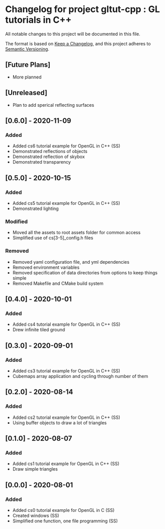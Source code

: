 # Changelog for project gltut-cpp : GL tutorials in C++

All notable changes to this project will be documented in this file.

The format is based on [Keep a Changelog](https://keepachangelog.com/en/1.0.0/),
and this project adheres to [Semantic Versioning](https://semver.org/spec/v2.0.0.html).

## [Future Plans]

- More planned

## [Unreleased]

- Plan to add sperical reflecting surfaces

## [0.6.0] - 2020-11-09

### Added

- Added cs6 tutorial example for OpenGL in C++ (SS)
- Demonstrated reflections of objects
- Demonstrated reflection of skybox
- Demonstrated transparency

## [0.5.0] - 2020-10-15

### Added
- Added cs5 tutorial example for OpenGL in C++ (SS)
- Demonstrated lighting

### Modified
- Moved all the assets to root assets folder for common access
- Simplified use of cs[3-5]\_config.h files

### Removed
- Removed yaml configuration file, and yml dependencies
- Removed environment variables
- Removed specification of data directories from options to keep things simple
- Removed Makefile and CMake build system

## [0.4.0] - 2020-10-01

### Added
- Added cs4 tutorial example for OpenGL in C++ (SS)
- Drew infinite tiled ground

## [0.3.0] - 2020-09-01

### Added
- Added cs3 tutorial example for OpenGL in C++ (SS)
- Cubemaps array application and cycling through number of them

## [0.2.0] - 2020-08-14

### Added
- Added cs2 tutorial example for OpenGL in C++ (SS)
- Using buffer objects to draw a lot of triangles

## [0.1.0] - 2020-08-07

### Added
- Added cs1 tutorial example for OpenGL in C++ (SS)
- Draw simple triangles

## [0.0.0] - 2020-08-01

### Added
- Added cs0 tutorial example for OpenGL in C (SS)
- Created windows (SS)
- Simplified one function, one file programming (SS)

